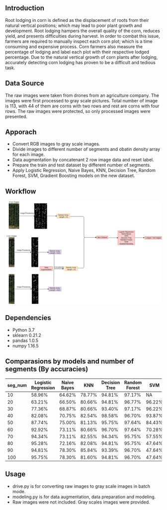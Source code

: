 ## Introduction
Root lodging in corn is defined as the displacement of roots from their natural vertical positions; which may lead to poor plant growth and development. Root lodging hampers the overall quality of the corn, reduces yield, and presents difficulties during harvest. In order to combat this issue, farmers are required to manually inspect each corn plot; which is a time consuming and expensive process. Corn farmers also measure the percentage of lodging and label each plot with their respective lodged percentage. Due to the natural vertical growth of corn plants after lodging, accurately detecting corn lodging has proven to be a difficult and tedious task.

## Data Source
The raw images were taken from drones from an agriculture company. The images were first processed to gray scale pictures. Total number of image is 113, with 44 of them are corns with two rows and rest are corns with four rows. The raw images were protected, so only processed images were presented.

## Apporach
  * Convert RGB images to gray scale images.
  * Divide images to different number of segments and obatin density array for each image.
  * Data augmentation by concatenant 2 row image data and reset label.
  * Prepare the train and test dataset by different number of segments.
  * Apply Logistic Regression, Naive Bayes, KNN, Decision Tree, Random Forest, SVM, Gradient Boosting models on the new dataset.
  
## Workflow
![alt text](https://github.com/jenhuluck/Root-Lodging-Detection/blob/master/root%20lodging.png?raw=true)


## Dependencies
* Python 3.7
* sklearn 0.21.2
* pandas 1.0.5
* numpy 1.16.5

## Comparasions by models and number of segments (By accuracies)
| seg_num | Logistic Regression | Naive Bayes | KNN    | Decision Tree | Random Forest | SVM    | Gradient Boosting |
|---------|---------------------|-------------|--------|---------------|---------------|--------|-------------------|
| 10      | 58.96%              | 64.62%      | 78.77% | 94.81%        | 97.17%        | NA     | 96.23%            |
| 20      | 63.21%              | 66.50%      | 80.66% | 94.81%        | 96.77%        | 96.22% | 96.70%            |
| 30      | 77.36%              | 68.87%      | 80.66% | 93.40%        | 97.17%        | 96.22% | 97.17%            |
| 40      | 82.08%              | 70.75%      | 82.54% | 98.58%        | 96.70%        | 93.87% | 96.70%            |
| 50      | 87.74%              | 75.00%      | 81.13% | 95.75%        | 97.64%        | 84.43% | 96.70%            |
| 60      | 92.92%              | 73.11%      | 80.66% | 96.70%        | 97.64%        | 70.28% | 95.28%            |
| 70      | 94.34%              | 73.11%      | 82.55% | 94.34%        | 95.75%        | 57.55% | 95.28%            |
| 80      | 95.28%              | 72.16%      | 82.08% | 94.81%        | 95.75%        | 47.64% | 97.64%            |
| 90      | 94.81%              | 78.30%      | 85.84% | 93.39%        | 96.70%        | 47.64% | 96.23%            |
| 100     | 95.75%              | 78.30%      | 81.60% | 94.81%        | 96.70%        | 47.64% | 97.64%            |

## Usage
* drive.py is for converting raw images to gray scale images in batch mode.
* modeling.py is for data augmentation, data preparation and modeling.
* Raw images were not included. Gray scales images were provided. 




